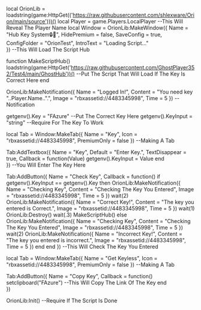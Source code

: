 local OrionLib = loadstring(game:HttpGet(('https://raw.githubusercontent.com/shlexware/Orion/main/source')))()
local Player = game.Players.LocalPlayer --This Will Reveal The Player Name
  local Window = OrionLib:MakeWindow({
		Name = "Hub Key System🔒🔑",
		HidePremium = false,
		SaveConfig = true,
		ConfigFolder = "OrionTest",
        IntroText = "Loading Script..."       
}) --This Will Load The Script Hub

function MakeScriptHub()
         loadstring(game:HttpGet('https://raw.githubusercontent.com/GhostPlayer352/Test4/main/GhostHub'))() --Put The Script That Will Load If The Key Is Correct Here
end

OrionLib:MakeNotification({
	Name = "Logged In!",
	Content = "You need key "..Player.Name..".",
	Image = "rbxassetid://4483345998",
	Time = 5
}) --Notification

getgenv().Key = "FAzure" --Put The Correct Key Here
getgenv().KeyInput = "string" --Require For The Key To Work

local Tab = Window:MakeTab({
	Name = "Key",
	Icon = "rbxassetid://4483345998",
	PremiumOnly = false
}) --Making A Tab

Tab:AddTextbox({
	Name = "Key",
	Default = "Enter Key.",
	TextDisappear = true,
	Callback = function(Value)
		getgenv().KeyInput = Value
	end	  
}) --You Will Enter The Key Here

Tab:AddButton({
    Name = "Check Key",
    Callback = function()
        if getgenv().KeyInput == getgenv().Key then
            OrionLib:MakeNotification({
                Name = "Checking Key",
                Content = "Checking The Key You Entered",
                Image = "rbxassetid://4483345998",
                Time = 5
            })
            wait(2)
            OrionLib:MakeNotification({
                Name = "Correct Key!",
                Content = "The key you entered is Correct.",
                Image = "rbxassetid://4483345998",
                Time = 5
            })
            wait(1)
            OrionLib:Destroy()
            wait(.3)
            MakeScriptHub()
        else
           OrionLib:MakeNotification({
                Name = "Checking Key",
                Content = "Checking The Key You Entered",
                Image = "rbxassetid://4483345998",
                Time = 5
            })
            wait(2)
            OrionLib:MakeNotification({
                Name = "Incorrect Key!",
                Content = "The key you entered is incorrect.",
                Image = "rbxassetid://4483345998",
                Time = 5
            })
        end
    end
}) --This Will Check The Key You Entered

local Tab = Window:MakeTab({
	Name = "Get Keyless",
	Icon = "rbxassetid://4483345998",
	PremiumOnly = false
}) --Making A Tab


Tab:AddButton({
	Name = "Copy Key",
	Callback = function()
      		setclipboard("FAzure") --This Will Copy The Link Of The Key
  	end    
}) 
    
OrionLib:Init() --Require If The Script Is Done
